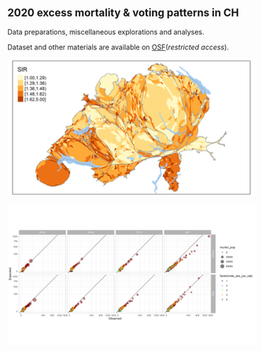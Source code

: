 ## 2020 excess mortality & voting patterns in CH

Data preparations, miscellaneous explorations and analyses.  

Dataset and other materials are available on  [OSF](https://osf.io/gcxt7/)(*restricted access*).  

![SIR map](https://github.com/RPanczak/ISPM_excess-mortality-voting/blob/main/docs/sir.png)

![SIR scatter](https://github.com/RPanczak/ISPM_excess-mortality-voting/blob/main/docs/oe_scat.png)

